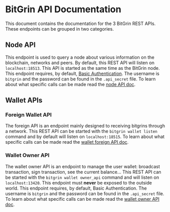 # BitGrin API Documentation

This document contains the documentation for the 3 BitGrin REST APIs. These endpoints can be grouped in two categories.

## Node API

This endpoint is used to query a node about various information on the blockchain, networks and peers. By default, this REST API will listen on `localhost:18513`. This API is started as the same time as the BitGrin node.
This endpoint requires, by default, [Basic Authentication](https://en.wikipedia.org/wiki/Basic_access_authentication). The username is `bitgrin` and the password can be found in the `.api_secret` file.
To learn about what specific calls can be made read the [node API doc](node_api.md).

## Wallet APIs

### Foreign Wallet API

The foreign API is an endpoint mainly designed to receiving bitgrins through a network. This REST API can be started with the `bitgrin wallet listen` command and by default will listen on `localhost:18515`.
To learn about what specific calls can be made read the [wallet foreign API doc](wallet_foreign_api.md).

### Wallet Owner API

The wallet owner API is an endpoint to manage the user wallet: broadcast transaction, sign transaction, see the current balance... This REST API can be started with the `bitgrin wallet owner_api` command and will listen on `localhost:13420`. This endpoint must **never** be exposed to the outside world.
This endpoint requires, by default, Basic Authentication. The username is `bitgrin` and the password can be found in the `.api_secret` file.
To learn about what specific calls can be made read the [wallet owner API doc](wallet_owner_api.md).
